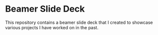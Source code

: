 # Beamer Slide Deck

This repository contains a beamer slide deck that I created to showcase various projects I have worked on in the past.
